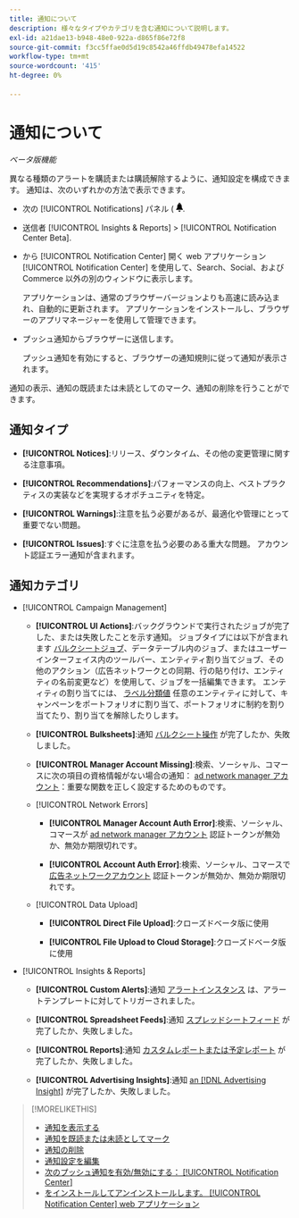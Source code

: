 ```yaml
---
title: 通知について
description: 様々なタイプやカテゴリを含む通知について説明します。
exl-id: a21dae13-b948-48e0-922a-d865f86e72f8
source-git-commit: f3cc5ffae0d5d19c8542a46ffdb49478efa14522
workflow-type: tm+mt
source-wordcount: '415'
ht-degree: 0%

---
```


# 通知について

*ベータ版機能*

異なる種類のアラートを購読または購読解除するように、通知設定を構成できます。 通知は、次のいずれかの方法で表示できます。

* 次の [!UICONTROL Notifications] パネル ( ![通知](/help/search-social-commerce/assets/notifications-panel.png "通知").

* 送信者 [!UICONTROL Insights & Reports] > [!UICONTROL Notification Center Beta].

* から [!UICONTROL Notification Center] 開く web アプリケーション [!UICONTROL Notification Center] を使用して、Search、Social、および Commerce 以外の別のウィンドウに表示します。

  アプリケーションは、通常のブラウザーバージョンよりも高速に読み込まれ、自動的に更新されます。 アプリケーションをインストールし、ブラウザーのアプリマネージャーを使用して管理できます。

* プッシュ通知からブラウザーに送信します。

  プッシュ通知を有効にすると、ブラウザーの通知規則に従って通知が表示されます。

通知の表示、通知の既読または未読としてのマーク、通知の削除を行うことができます。

## 通知タイプ

* **[!UICONTROL Notices]**:リリース、ダウンタイム、その他の変更管理に関する注意事項。

* **[!UICONTROL Recommendations]**:パフォーマンスの向上、ベストプラクティスの実装などを実現するオポチュニティを特定。

* **[!UICONTROL Warnings]**:注意を払う必要があるが、最適化や管理にとって重要でない問題。

* **[!UICONTROL Issues]**:すぐに注意を払う必要のある重大な問題。 アカウント認証エラー通知が含まれます。

## 通知カテゴリ

* [!UICONTROL Campaign Management]

   * **[!UICONTROL UI Actions]**:バックグラウンドで実行されたジョブが完了した、または失敗したことを示す通知。 ジョブタイプには以下が含まれます [バルクシートジョブ](/help/search-social-commerce/campaign-management/bulksheets/bulksheet-about.md)、データテーブル内のジョブ、またはユーザーインターフェイス内のツールバー、エンティティ割り当てジョブ、その他のアクション（広告ネットワークとの同期、行の貼り付け、エンティティの名前変更など）を使用して、ジョブを一括編集できます。 エンティティの割り当てには、 [ラベル分類値](/help/search-social-commerce/campaign-management/label-classifications/classification-about.md) 任意のエンティティに対して、キャンペーンをポートフォリオに割り当て、ポートフォリオに制約を割り当てたり、割り当てを解除したりします。<!--Link "constraint" to constraint-about.md if that file is ever public -->

   * **[!UICONTROL Bulksheets]**:通知 [バルクシート操作](/help/search-social-commerce/campaign-management/bulksheets/bulksheet-about.md) が完了したか、失敗しました。

   * **[!UICONTROL Manager Account Missing]**:検索、ソーシャル、コマースに次の項目の資格情報がない場合の通知： [ad network manager アカウント](/help/search-social-commerce/admin/manager-accounts.md)：重要な関数を正しく設定するためのものです。

  <!--
  * [!UICONTROL Setup Errors]
  
    * **[!UICONTROL Adobe Analytics Tracking Setup Error]**: : Notifications that the [!UICONTROL Landing Page Suffix] value is incorrect, missing, or contains an incorrect s_kwcid template; or it's overridden at a lower level by an incorrect value.
    
    * **[!UICONTROL Manager Account Missing]**: Notifications that Search, Social, & Commerce is missing the credentials for an [ad network manager account](/help/search-social-commerce/admin/manager-accounts.md), which are for the correct setup of critical functions.
  -->

   * [!UICONTROL Network Errors]

      * **[!UICONTROL Manager Account Auth Error]**:検索、ソーシャル、コマースが [ad network manager アカウント](/help/search-social-commerce/admin/manager-accounts.md) 認証トークンが無効か、無効か期限切れです。

      * **[!UICONTROL Account Auth Error]**:検索、ソーシャル、コマースで [広告ネットワークアカウント](/help/search-social-commerce/campaign-management/accounts/ad-network-account-about.md) 認証トークンが無効か、無効か期限切れです。

   * [!UICONTROL Data Upload]

      * **[!UICONTROL Direct File Upload]**:クローズドベータ版に使用

      * **[!UICONTROL File Upload to Cloud Storage]**:クローズドベータ版に使用

<!--
* [!UICONTROL Optimization]
-->

* [!UICONTROL Insights & Reports]

   * **[!UICONTROL Custom Alerts]**:通知 [アラートインスタンス](/help/search-social-commerce/alerts/alert-about.md) は、アラートテンプレートに対してトリガーされました。

   * **[!UICONTROL Spreadsheet Feeds]**:通知 [スプレッドシートフィード](/help/search-social-commerce/reports/automation/spreadsheet-feeds/spreadsheet-feed-about.md) が完了したか、失敗しました。

   * **[!UICONTROL Reports]**:通知 [カスタムレポートまたは予定レポート](/help/search-social-commerce/reports/report-about.md) が完了したか、失敗しました。

   * **[!UICONTROL Advertising Insights]**:通知 [an [!DNL Advertising Insight]](/help/search-social-commerce/advertising-insights/insight-about.md) が完了したか、失敗しました。

<!--
* [!UICONTROL System]
-->

>[!MORELIKETHIS]
>
>* [通知を表示する](notification-view.md)
>* [通知を既読または未読としてマーク](notification-mark-read-unread.md)
>* [通知の削除](notification-delete.md)
>* [通知設定を編集](notification-edit.md)
>* [次のプッシュ通知を有効/無効にする： [!UICONTROL Notification Center]](notifications-push-enable-disable.md)
>* [をインストールしてアンインストールします。 [!UICONTROL Notification Center] web アプリケーション](notification-app-install-uninstall.md)
